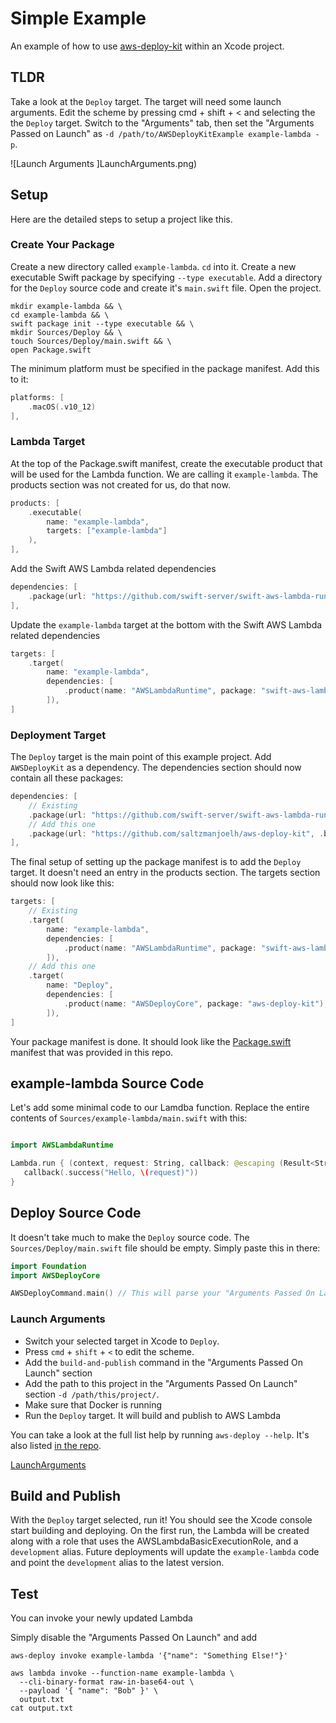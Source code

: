 # Simple Example

An example of how to use [aws-deploy-kit](https://github.com/saltzmanjoelh/aws-deploy-kit) within an Xcode project.

## TLDR

Take a look at the `Deploy` target. The target will need some launch arguments. Edit the scheme by pressing cmd + shift + < and selecting the the `Deploy` target. Switch to the "Arguments" tab, then set the "Arguments Passed on Launch" as `-d /path/to/AWSDeployKitExample example-lambda -p`.

![Launch Arguments ]LaunchArguments.png)

## Setup
Here are the detailed steps to setup a project like this.

### Create Your Package

Create a new directory called `example-lambda`.
`cd` into it.
Create a new executable Swift package by specifying `--type executable`.
Add a directory for the `Deploy` source code and create it's `main.swift` file.
Open the project.

```shell
mkdir example-lambda && \
cd example-lambda && \
swift package init --type executable && \
mkdir Sources/Deploy && \
touch Sources/Deploy/main.swift && \
open Package.swift
```

The minimum platform must be specified in the package manifest. Add this to it:

```swift
platforms: [
    .macOS(.v10_12)
],
```

### Lambda Target

At the top of the Package.swift manifest, create the executable product that will be used for the Lambda function. We are calling it `example-lambda`. The products section was not created for us, do that now.  

```swift
products: [
    .executable(
        name: "example-lambda",
        targets: ["example-lambda"]
    ),
],
```

Add the Swift AWS Lambda related dependencies

```swift
dependencies: [
    .package(url: "https://github.com/swift-server/swift-aws-lambda-runtime.git", .branch("main")),
],
```

Update the `example-lambda` target at the bottom with the Swift AWS Lambda related dependencies

```swift
targets: [
    .target(
        name: "example-lambda",
        dependencies: [
            .product(name: "AWSLambdaRuntime", package: "swift-aws-lambda-runtime"),
        ]),
]
```

### Deployment Target

The `Deploy` target is the main point of this example project. Add `AWSDeployKit` as a dependency. The dependencies section should now contain all these packages:

```swift
dependencies: [
    // Existing
    .package(url: "https://github.com/swift-server/swift-aws-lambda-runtime.git", .branch("main")),
    // Add this one
    .package(url: "https://github.com/saltzmanjoelh/aws-deploy-kit", .branch("main")),
],
```

The final setup of setting up the package manifest is to add the `Deploy` target. It doesn't need an entry in the products section. The targets section should now look like this:

```swift
targets: [
    // Existing
    .target(
        name: "example-lambda",
        dependencies: [
            .product(name: "AWSLambdaRuntime", package: "swift-aws-lambda-runtime"),
        ]),
    // Add this one
    .target(
        name: "Deploy",
        dependencies: [
            .product(name: "AWSDeployCore", package: "aws-deploy-kit"),
        ]),
]
```

Your package manifest is done. It should look like the [Package.swift](Package.swift) manifest that was provided in this repo. 

## example-lambda Source Code

Let's add some minimal code to our Lamdba function. Replace the entire contents of `Sources/example-lambda/main.swift` with this:

```swift

import AWSLambdaRuntime

Lambda.run { (context, request: String, callback: @escaping (Result<String, Error>) -> Void) in
   callback(.success("Hello, \(request)"))
}
 ```

 ## Deploy Source Code
 
 It doesn't take much to make the `Deploy` source code. The `Sources/Deploy/main.swift` file should be empty. Simply paste this in there:

 ```swift
 import Foundation
 import AWSDeployCore

 AWSDeployCommand.main() // This will parse your "Arguments Passed On Launch" in the Edit Scheme window

```

### Launch Arguments

* Switch your selected target in Xcode to `Deploy`.
* Press `cmd` + `shift` + `<` to edit the scheme.
* Add the `build-and-publish` command in the "Arguments Passed On Launch" section
* Add the path to this project in the "Arguments Passed On Launch" section `-d /path/this/project/`.
* Make sure that Docker is running
* Run the `Deploy` target. It will build and publish to AWS Lambda

You can take a look at the full list help by running `aws-deploy --help`. It's also listed [in the repo](https://github.com/saltzmanjoelh/aws-deploy-kit/blob/main/README.md).

[LaunchArguments](LaunchArguments.png)

## Build and Publish

With the `Deploy` target selected, run it! You should see the Xcode console start building and deploying. On the first run, the Lambda will be created along with a role that uses the AWSLambdaBasicExecutionRole, and a `development` alias. Future deployments will update the `example-lambda` code and point the `development` alias to the latest version.


## Test

You can invoke your newly updated Lambda

Simply disable the "Arguments Passed On Launch" and add

`aws-deploy invoke example-lambda '{"name": "Something Else!"}'`

```shell
aws lambda invoke --function-name example-lambda \
  --cli-binary-format raw-in-base64-out \
  --payload '{ "name": "Bob" }' \
  output.txt
cat output.txt
```

